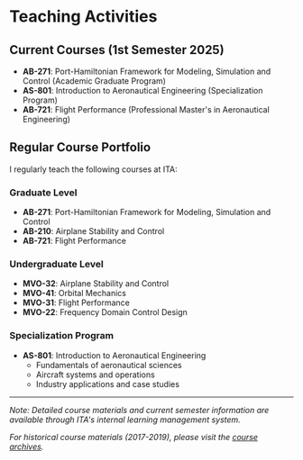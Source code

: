 # Teaching Activities

## Current Courses (1st Semester 2025)
- **AB-271**: Port-Hamiltonian Framework for Modeling, Simulation and Control (Academic Graduate Program)
- **AS-801**: Introduction to Aeronautical Engineering (Specialization Program)
- **AB-721**: Flight Performance (Professional Master's in Aeronautical Engineering)

## Regular Course Portfolio
I regularly teach the following courses at ITA:

### Graduate Level
- **AB-271**: Port-Hamiltonian Framework for Modeling, Simulation and Control
- **AB-210**: Airplane Stability and Control
- **AB-721**: Flight Performance

### Undergraduate Level
- **MVO-32**: Airplane Stability and Control
- **MVO-41**: Orbital Mechanics
- **MVO-31**: Flight Performance
- **MVO-22**: Frequency Domain Control Design

### Specialization Program
- **AS-801**: Introduction to Aeronautical Engineering
     - Fundamentals of aeronautical sciences
     - Aircraft systems and operations
     - Industry applications and case studies

---

*Note: Detailed course materials and current semester information are available through ITA's internal learning management system.*

*For historical course materials (2017-2019), please visit the [course archives](#oldcourses).*

